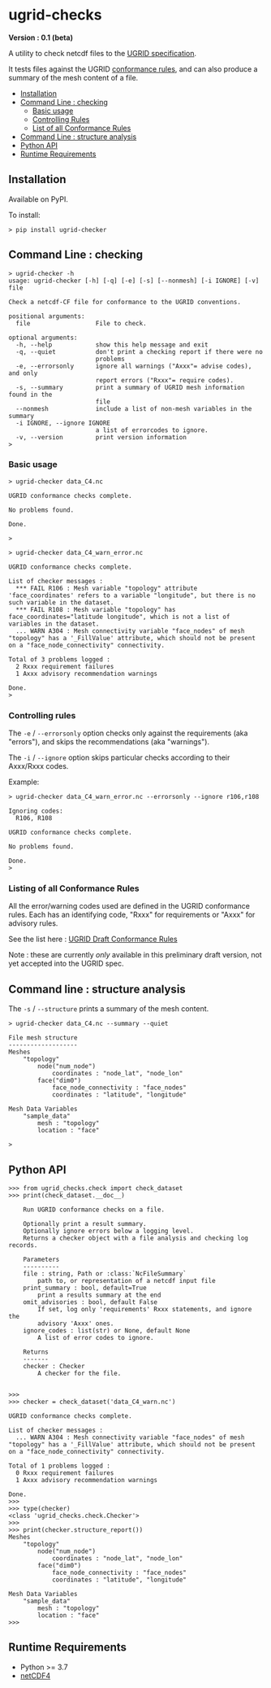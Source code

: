 # ugrid-checks
**Version : 0.1 (beta)**

A utility to check netcdf files to the [UGRID specification](http://ugrid-conventions.github.io/ugrid-conventions/).

It tests files against the UGRID [conformance rules](https://ugrid-conventions.readthedocs.io/en/conformance/conformance/),
and can also produce a summary of the mesh content of a file.

  * [Installation](#installation)
  * [Command Line : checking](#command-line--checking)
    * [Basic usage](#basic-usage)
    * [Controlling Rules](#controlling-rules)
    * [List of all Conformance Rules](#listing-of-all-conformance-rules)
  * [Command Line : structure analysis](#command-line--structure-analysis)
  * [Python API](#python-api)
  * [Runtime Requirements](#requirements)


## Installation
Available on PyPI.

To install:
```commandline
> pip install ugrid-checker
```

## Command Line : checking
```commandline
> ugrid-checker -h
usage: ugrid-checker [-h] [-q] [-e] [-s] [--nonmesh] [-i IGNORE] [-v] file

Check a netcdf-CF file for conformance to the UGRID conventions.

positional arguments:
  file                  File to check.

optional arguments:
  -h, --help            show this help message and exit
  -q, --quiet           don't print a checking report if there were no
                        problems
  -e, --errorsonly      ignore all warnings ("Axxx"= advise codes), and only
                        report errors ("Rxxx"= require codes).
  -s, --summary         print a summary of UGRID mesh information found in the
                        file
  --nonmesh             include a list of non-mesh variables in the summary
  -i IGNORE, --ignore IGNORE
                        a list of errorcodes to ignore.
  -v, --version         print version information
>
```

### Basic usage
```commandline
> ugrid-checker data_C4.nc

UGRID conformance checks complete.

No problems found.

Done.

>
```
```commandline
> ugrid-checker data_C4_warn_error.nc 

UGRID conformance checks complete.

List of checker messages :
  *** FAIL R106 : Mesh variable "topology" attribute 'face_coordinates' refers to a variable "longitude", but there is no such variable in the dataset.
  *** FAIL R108 : Mesh variable "topology" has face_coordinates="latitude longitude", which is not a list of variables in the dataset.
  ... WARN A304 : Mesh connectivity variable "face_nodes" of mesh "topology" has a '_FillValue' attribute, which should not be present on a "face_node_connectivity" connectivity.

Total of 3 problems logged :
  2 Rxxx requirement failures
  1 Axxx advisory recommendation warnings

Done.
>
```

### Controlling rules
The ``-e`` / ``--errorsonly`` option checks only against the requirements (aka "errors"),
and skips the recommendations (aka "warnings").

The ``-i`` / ``--ignore`` option skips particular checks according to their Axxx/Rxxx codes.

Example:
```commandline
> ugrid-checker data_C4_warn_error.nc --errorsonly --ignore r106,r108

Ignoring codes:
  R106, R108

UGRID conformance checks complete.

No problems found.

Done.
>
```

### Listing of all Conformance Rules
All the error/warning codes used are defined in the UGRID conformance rules.
Each has an identifying code, "Rxxx" for requirements or "Axxx" for advisory rules.

See the list here : [UGRID Draft Conformance Rules](https://ugrid-conventions.readthedocs.io/en/conformance/conformance/) 

Note : these are currently *only* available in this preliminary draft version,
not yet accepted into the UGRID spec.


## Command line : structure analysis
The ``-s`` / ``--structure`` prints a summary of the mesh content.
```commandline
> ugrid-checker data_C4.nc --summary --quiet

File mesh structure
-------------------
Meshes
    "topology"
        node("num_node")
            coordinates : "node_lat", "node_lon"
        face("dim0")
            face_node_connectivity : "face_nodes"
            coordinates : "latitude", "longitude"

Mesh Data Variables
    "sample_data"
        mesh : "topology"
        location : "face"

>
```

## Python API
```ignorelang
>>> from ugrid_checks.check import check_dataset
>>> print(check_dataset.__doc__)

    Run UGRID conformance checks on a file.

    Optionally print a result summary.
    Optionally ignore errors below a logging level.
    Returns a checker object with a file analysis and checking log records.

    Parameters
    ----------
    file : string, Path or :class:`NcFileSummary`
        path to, or representation of a netcdf input file
    print_summary : bool, default=True
        print a results summary at the end
    omit_advisories : bool, default False
        If set, log only 'requirements' Rxxx statements, and ignore the
        advisory 'Axxx' ones.
    ignore_codes : list(str) or None, default None
        A list of error codes to ignore.

    Returns
    -------
    checker : Checker
        A checker for the file.

    
>>>
>>> checker = check_dataset('data_C4_warn.nc')

UGRID conformance checks complete.

List of checker messages :
  ... WARN A304 : Mesh connectivity variable "face_nodes" of mesh "topology" has a '_FillValue' attribute, which should not be present on a "face_node_connectivity" connectivity.

Total of 1 problems logged :
  0 Rxxx requirement failures
  1 Axxx advisory recommendation warnings

Done.
>>> 
>>> type(checker)
<class 'ugrid_checks.check.Checker'>
>>> 
>>> print(checker.structure_report())
Meshes
    "topology"
        node("num_node")
            coordinates : "node_lat", "node_lon"
        face("dim0")
            face_node_connectivity : "face_nodes"
            coordinates : "latitude", "longitude"

Mesh Data Variables
    "sample_data"
        mesh : "topology"
        location : "face"
>>>
```

## Runtime Requirements
  * Python >= 3.7
  * [netCDF4](https://github.com/Unidata/netcdf4-python)


